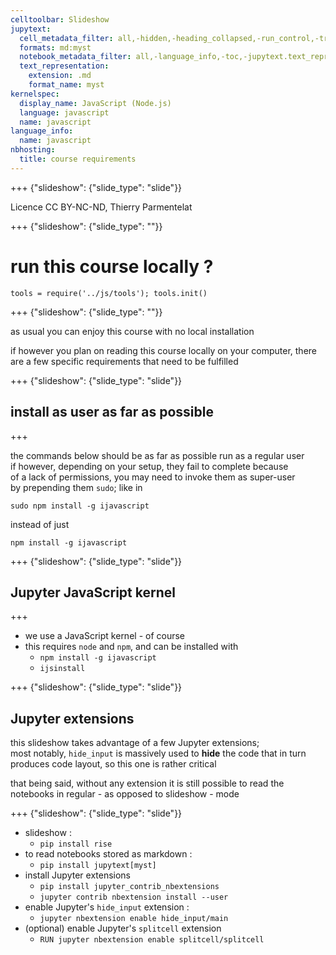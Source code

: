```yaml
---
celltoolbar: Slideshow
jupytext:
  cell_metadata_filter: all,-hidden,-heading_collapsed,-run_control,-trusted
  formats: md:myst
  notebook_metadata_filter: all,-language_info,-toc,-jupytext.text_representation.jupytext_version,-jupytext.text_representation.format_version
  text_representation:
    extension: .md
    format_name: myst
kernelspec:
  display_name: JavaScript (Node.js)
  language: javascript
  name: javascript
language_info:
  name: javascript
nbhosting:
  title: course requirements
---
```


+++ {"slideshow": {"slide_type": "slide"}}

Licence CC BY-NC-ND, Thierry Parmentelat

+++ {"slideshow": {"slide_type": ""}}

# run this course locally ?

```{code-cell}
tools = require('../js/tools'); tools.init()
```

+++ {"slideshow": {"slide_type": ""}}

as usual you can enjoy this course with no local installation

if however you plan on reading this course locally on your computer, there are a few specific requirements that need to be fulfilled

+++ {"slideshow": {"slide_type": "slide"}}

## install as user as far as possible

+++

the commands below should be as far as possible run as a regular user  
if however, depending on your setup, they fail to complete because  
of a lack of permissions, you may need to invoke them as super-user  
by prepending them `sudo`; like in
```
sudo npm install -g ijavascript
```
instead of just
```
npm install -g ijavascript
```

+++ {"slideshow": {"slide_type": "slide"}}

## Jupyter JavaScript kernel

+++

* we use a JavaScript kernel - of course
* this requires `node` and `npm`, and can be installed with
  * `npm install -g ijavascript`
  * `ijsinstall`

+++ {"slideshow": {"slide_type": "slide"}}

## Jupyter extensions

this slideshow takes advantage of a few Jupyter extensions;  
most notably, `hide_input` is massively used to **hide**
the code that in turn produces code layout, so this one is rather critical

that being said, without any extension it is still possible to read the notebooks in regular - as opposed to slideshow - mode

+++ {"slideshow": {"slide_type": "slide"}}

* slideshow :
  * `pip install rise`  
* to read notebooks stored as markdown :  
  * `pip install jupytext[myst]`
* install Jupyter extensions
  * `pip install jupyter_contrib_nbextensions`  
  * `jupyter contrib nbextension install --user`   
* enable Jupyter's `hide_input` extension :  
  * `jupyter nbextension enable hide_input/main`
* (optional) enable Jupyter's `splitcell` extension  
  * `RUN jupyter nbextension enable splitcell/splitcell`

